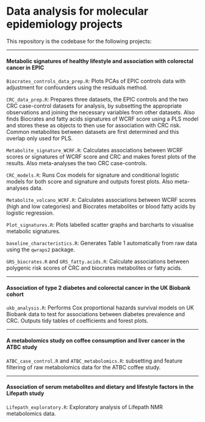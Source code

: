 # Data analysis for molecular epidemiology projects

This repository is the codebase for the following projects:

---

#### Metabolic signatures of healthy lifestyle and association with colorectal cancer in EPIC

`Biocrates_controls_data_prep.R`: Plots PCAs of EPIC controls data with adjustment for confounders using the residuals method. 

`CRC_data_prep.R`: Prepares three datasets, the EPIC controls and the two CRC case-control datasets for analysis, by subsetting the appropriate observations and joining the necessary variables from other datasets. Also finds Biocrates and fatty acids signatures of WCRF score using a PLS model and stores these as objects to then use for association with CRC risk. Common metabolites between datasets are first determined and this overlap only used for PLS.

`Metabolite_signature_WCRF.R`: Calculates associations between WCRF scores or signatures of WCRF score and CRC and makes forest plots of the results. Also meta-analyses the two CRC case-controls.

`CRC_models.R`: Runs Cox models for signature and conditional logistic models for both score and signature and outputs forest plots. Also meta-analyses data.

`Metabolite_volcano_WCRF.R`: Calculates associations between WCRF scores (high and low categories) and Biocrates metabolites or blood fatty acids by logistic regression.

`Plot_signatures.R`: Plots labelled scatter graphs and barcharts to visualise metabolic signatures.

`baseline_characteristics.R`: Generates Table 1 automatically from raw data using the `qwraps2` package.

`GRS_biocrates.R` and `GRS_fatty.acids.R`: Calculate associations between polygenic risk scores of CRC and biocrates metabolites or fatty acids.

---

#### Association of type 2 diabetes and colorectal cancer in the UK Biobank cohort

`ukb_analysis.R`: Performs Cox proportional hazards survival models on UK Biobank data to test for associations between diabetes prevalence and CRC. Outputs tidy tables of coefficients and forest plots.

---

#### A metabolomics study on coffee consumption and liver cancer in the ATBC study

`ATBC_case_control.R` and `ATBC_metabolomics.R`: subsetting and feature filtering of raw metabolomics data for the ATBC coffee study.

---

#### Association of serum metabolites and dietary and lifestyle factors in the Lifepath study

`Lifepath_exploratory.R`: Exploratory analysis of Lifepath NMR metabolomics data.

